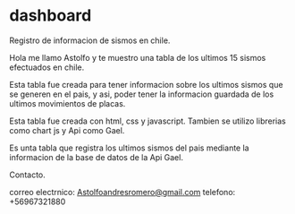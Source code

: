 # dashboard
Registro de informacion de sismos en chile.

Hola me llamo Astolfo y te muestro una tabla de los ultimos 15 sismos efectuados en chile.

Esta tabla fue creada para tener informacion sobre los ultimos sismos que se generen en el pais, y asi, poder tener 
la informacion guardada de los ultimos movimientos de placas.

Esta tabla fue creada con html, css y javascript. Tambien se utilizo librerias como chart js y Api como Gael.

Es unta tabla que registra los ultimos sismos del pais mediante la informacion de la base de datos de la Api Gael.

Contacto.

correo electrnico: Astolfoandresromero@gmail.com telefono: +56967321880
